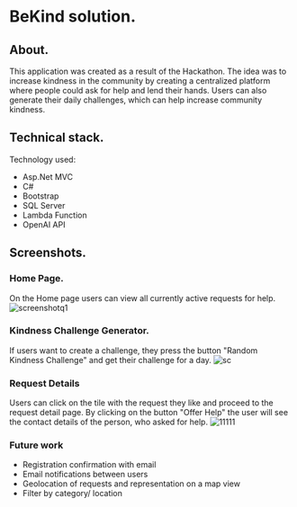 # BeKind solution.

## About.
This application was created as a result of the Hackathon. The idea was to increase kindness in the community by creating a centralized platform where people could ask for help and lend their hands.
Users can also generate their daily challenges, which can help increase community kindness.

## Technical stack.
Technology used:
-	Asp.Net MVC
-	C#
-	Bootstrap
-	SQL Server
-	Lambda Function
-	OpenAI API
## Screenshots.
### Home Page.
On the Home page users can view all currently active requests for help.
![screenshotq1](https://github.com/TatianaPas/Beekind/assets/81549043/3b363b89-2037-404f-ac9a-9a23741afdfc)
### Kindness Challenge Generator.
If users want to create a challenge, they press the button "Random Kindness Challenge" and get their challenge for a day.
![sc](https://github.com/TatianaPas/Beekind/assets/81549043/76f51488-ed33-4b6f-b4c9-35ccc1dfe040)
### Request Details
Users can click on the tile with the request they like and proceed to the request detail page. By clicking on the button "Offer Help" the user will see the contact details of the person, who asked for help.
![11111](https://github.com/TatianaPas/Beekind/assets/81549043/fd575cc6-4ef2-420a-9eee-ed69b4be648d)

### Future work
- Registration confirmation with email
- Email notifications between users
- Geolocation of requests and representation on a map view
- Filter by category/ location


